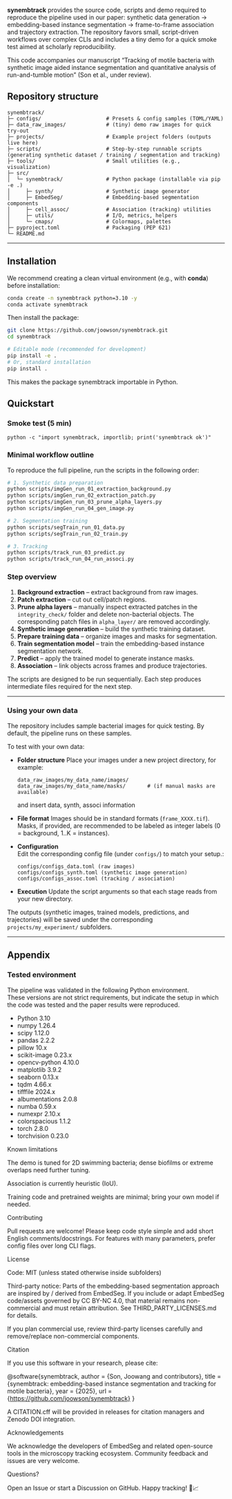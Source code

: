 **synembtrack** provides the source code, scripts and demo required to reproduce the pipeline used in our paper: synthetic data generation → embedding-based instance segmentation → frame-to-frame association and trajectory extraction. The repository favors small, script-driven workflows over complex CLIs and includes a tiny demo for a quick smoke test aimed at scholarly reproducibility.

This code accompanies our manuscript “Tracking of motile bacteria with synthetic image aided instance segmentation and quantitative analysis of run-and-tumble motion” (Son et al., under review).

## Repository structure
```
synembtrack/
├─ configs/                     # Presets & config samples (TOML/YAML)
├─ data_raw_images/             # (tiny) demo raw images for quick try-out
├─ projects/                    # Example project folders (outputs live here)
├─ scripts/                     # Step-by-step runnable scripts (generating synthetic dataset / training / segmentation and tracking)
├─ tools/                       # Small utilities (e.g., visualization)
├─ src/
│  └─ synembtrack/              # Python package (installable via pip -e .)
│     ├─ synth/                 # Synthetic image generator
│     ├─ EmbedSeg/              # Embedding-based segmentation components
│     ├─ cell_assoc/            # Association (tracking) utilities
│     ├─ utils/                 # I/O, metrics, helpers
│     └─ cmaps/                 # Colormaps, palettes
├─ pyproject.toml               # Packaging (PEP 621)
└─ README.md
```

---

## Installation

We recommend creating a clean virtual environment (e.g., with **conda**) before installation:

```bash
conda create -n synembtrack python=3.10 -y
conda activate synembtrack
```

Then install the package:

```bash
git clone https://github.com/joowson/synembtrack.git
cd synembtrack

# Editable mode (recommended for development)
pip install -e .
# Or, standard installation
pip install .
```

This makes the package synembtrack importable in Python.


## Quickstart

### Smoke test (5 min)
```
python -c "import synembtrack, importlib; print('synembtrack ok')"
```


### Minimal workflow outline
To reproduce the full pipeline, run the scripts in the following order:

```bash
# 1. Synthetic data preparation
python scripts/imgGen_run_01_extraction_background.py
python scripts/imgGen_run_02_extraction_patch.py
python scripts/imgGen_run_03_prune_alpha_layers.py
python scripts/imgGen_run_04_gen_image.py

# 2. Segmentation training
python scripts/segTrain_run_01_data.py
python scripts/segTrain_run_02_train.py

# 3. Tracking
python scripts/track_run_03_predict.py
python scripts/track_run_04_run_associ.py
````

### Step overview

1. **Background extraction** – extract background from raw images.
2. **Patch extraction** – cut out cell/patch regions.
3. **Prune alpha layers** – manually inspect extracted patches in the `integrity_check/` folder and delete non-bacterial objects. The corresponding patch files in `alpha_layer/` are removed accordingly.
4. **Synthetic image generation** – build the synthetic training dataset.
5. **Prepare training data** – organize images and masks for segmentation.
6. **Train segmentation model** – train the embedding-based instance segmentation network.
7. **Predict** – apply the trained model to generate instance masks.
8. **Association** – link objects across frames and produce trajectories.

The scripts are designed to be run sequentially.
Each step produces intermediate files required for the next step.

---

### Using your own data

The repository includes sample bacterial images for quick testing.
By default, the pipeline runs on these samples.

To test with your own data:

* **Folder structure**
  Place your images under a new project directory, for example:

  ```
  data_raw_images/my_data_name/images/
  data_raw_images/my_data_name/masks/       # (if manual masks are available)
  ```
  and insert data, synth, associ information 

* **File format**
  Images should be in standard formats (`frame_XXXX.tif`).
  Masks, if provided, are recommended to be labeled as integer labels (0 = background, 1..K = instances).

* **Configuration**  
Edit the corresponding config file (under `configs/`) to match your setup.:
  ```
  configs/configs_data.toml (raw images)  
  configs/configs_synth.toml (synthetic image generation)  
  configs/configs_assoc.toml (tracking / association)  
  ```


* **Execution**
  Update the script arguments so that each stage reads from your new directory.

The outputs (synthetic images, trained models, predictions, and trajectories)
will be saved under the corresponding `projects/my_experiment/` subfolders.




---
## Appendix

### Tested environment

The pipeline was validated in the following Python environment.  
These versions are not strict requirements, but indicate the setup in which the code was tested and the paper results were reproduced.

- Python 3.10
- numpy 1.26.4
- scipy 1.12.0
- pandas 2.2.2
- pillow 10.x
- scikit-image 0.23.x
- opencv-python 4.10.0
- matplotlib 3.9.2
- seaborn 0.13.x
- tqdm 4.66.x
- tifffile 2024.x
- albumentations 2.0.8
- numba 0.59.x
- numexpr 2.10.x
- colorspacious 1.1.2
- torch 2.8.0
- torchvision 0.23.0



Known limitations

The demo is tuned for 2D swimming bacteria; dense biofilms or extreme overlaps need further tuning.

Association is currently heuristic (IoU).

Training code and pretrained weights are minimal; bring your own model if needed.


Contributing

Pull requests are welcome!
Please keep code style simple and add short English comments/docstrings.
For features with many parameters, prefer config files over long CLI flags.

License

Code: MIT (unless stated otherwise inside subfolders)

Third-party notice: Parts of the embedding-based segmentation approach are inspired by / derived from EmbedSeg. If you include or adapt EmbedSeg code/assets governed by CC BY-NC 4.0, that material remains non-commercial and must retain attribution. See THIRD_PARTY_LICENSES.md for details.

If you plan commercial use, review third-party licenses carefully and remove/replace non-commercial components.

Citation

If you use this software in your research, please cite:

@software{synembtrack,
  author  = {Son, Joowang and contributors},
  title   = {synembtrack: embedding-based instance segmentation and tracking for motile bacteria},
  year    = {2025},
  url     = {https://github.com/joowson/synembtrack}
}


A CITATION.cff will be provided in releases for citation managers and Zenodo DOI integration.

Acknowledgements

We acknowledge the developers of EmbedSeg and related open-source tools in the microscopy tracking ecosystem. Community feedback and issues are very welcome.

Questions?

Open an Issue or start a Discussion on GitHub.
Happy tracking! 🦠📈
